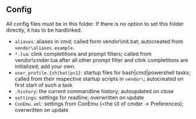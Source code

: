 ## Config

All config files must be in this folder. If there is no option to set this folder 
directly, it has to be hardlinked.

* `aliases`: aliases in cmd; called form vendor\init.bat; autocreated from
  `vendor\aliases.example`.
* `*.lua`: clink completitions and prompt filters; called from vendor\cmder.lua after all
  other prompt filter and clink completitons are initialized; add your own.
* `user_profile.{sh|bat|ps1}`: startup files for bash|cmd|powershell tasks; called from their
  respective startup scripts in `vendor\`; autocreated on first start of such a task
* `.history`: the current commandline history; autoupdated on close
* `settings`: settings for readline; overwritten on update
* `ConEmu.xml`: settings from ConEmu (=the UI of cmder -> Preferences); overwritten on update
